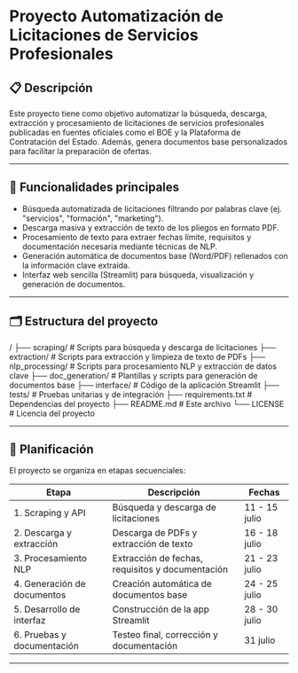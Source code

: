 # Proyecto Automatización de Licitaciones de Servicios Profesionales

## 📋 Descripción

Este proyecto tiene como objetivo automatizar la búsqueda, descarga, extracción y procesamiento de licitaciones de servicios profesionales publicadas en fuentes oficiales como el BOE y la Plataforma de Contratación del Estado. Además, genera documentos base personalizados para facilitar la preparación de ofertas.

---

## 🚀 Funcionalidades principales

- Búsqueda automatizada de licitaciones filtrando por palabras clave (ej. "servicios", "formación", "marketing").
- Descarga masiva y extracción de texto de los pliegos en formato PDF.
- Procesamiento de texto para extraer fechas límite, requisitos y documentación necesaria mediante técnicas de NLP.
- Generación automática de documentos base (Word/PDF) rellenados con la información clave extraída.
- Interfaz web sencilla (Streamlit) para búsqueda, visualización y generación de documentos.

---

## 🗂️ Estructura del proyecto

/
├── scraping/ # Scripts para búsqueda y descarga de licitaciones
├── extraction/ # Scripts para extracción y limpieza de texto de PDFs
├── nlp_processing/ # Scripts para procesamiento NLP y extracción de datos clave
├── doc_generation/ # Plantillas y scripts para generación de documentos base
├── interface/ # Código de la aplicación Streamlit
├── tests/ # Pruebas unitarias y de integración
├── requirements.txt # Dependencias del proyecto
├── README.md # Este archivo
└── LICENSE # Licencia del proyecto


---

## 📅 Planificación

El proyecto se organiza en etapas secuenciales:

| Etapa                         | Descripción                                   | Fechas           |
|-------------------------------|-----------------------------------------------|------------------|
| 1. Scraping y API             | Búsqueda y descarga de licitaciones           | 11 - 15 julio    |
| 2. Descarga y extracción      | Descarga de PDFs y extracción de texto        | 16 - 18 julio    |
| 3. Procesamiento NLP          | Extracción de fechas, requisitos y documentación | 21 - 23 julio    |
| 4. Generación de documentos   | Creación automática de documentos base         | 24 - 25 julio    |
| 5. Desarrollo de interfaz     | Construcción de la app Streamlit                | 28 - 30 julio    |
| 6. Pruebas y documentación   | Testeo final, corrección y documentación        | 31 julio         |

---

